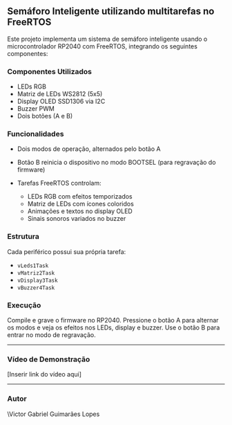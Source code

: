 ## Semáforo Inteligente utilizando multitarefas no FreeRTOS

Este projeto implementa um sistema de semáforo inteligente usando o microcontrolador RP2040 com FreeRTOS, integrando os seguintes componentes:

### Componentes Utilizados

* LEDs RGB 
* Matriz de LEDs WS2812 (5x5)
* Display OLED SSD1306 via I2C
* Buzzer PWM
* Dois botões (A e B)

### Funcionalidades

* Dois modos de operação, alternados pelo botão A
* Botão B reinicia o dispositivo no modo BOOTSEL (para regravação do firmware)
* Tarefas FreeRTOS controlam:

  * LEDs RGB com efeitos temporizados
  * Matriz de LEDs com ícones coloridos
  * Animações e textos no display OLED
  * Sinais sonoros variados no buzzer

### Estrutura

Cada periférico possui sua própria tarefa:

* `vLeds1Task`
* `vMatriz2Task`
* `vDisplay3Task`
* `vBuzzer4Task`

### Execução

Compile e grave o firmware no RP2040. Pressione o botão A para alternar os modos e veja os efeitos nos LEDs, display e buzzer. Use o botão B para entrar no modo de regravação.

---

### Vídeo de Demonstração

\[Inserir link do vídeo aqui]

---

### Autor

\Victor Gabriel Guimarães Lopes

